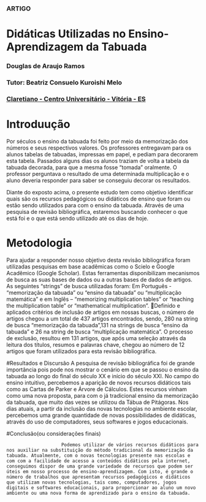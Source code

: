 ### ARTIGO
# Didáticas Utilizadas no Ensino-Aprendizagem da Tabuada
### Douglas de Araujo Ramos
### Tutor: Beatriz Consuelo Kuroishi Melo
### [Claretiano - Centro Universitário - Vitória - ES](https://claretiano.edu.br/)

# Introduução
Por séculos o ensino da tabuada foi feito por meio da memorização dos números e seus respectivos valores. Os professores entregavam para os alunos tabelas de tabuadas, impressas em papel, e pediam para decorarem esta tabela. Passados alguns dias os alunos traziam de volta a tabela da tabuada decorada, para que a mesma fosse “tomada” oralmente. O professor perguntava o resultado de uma determinada multiplicação e o aluno deveria responder para saber se conseguiu decorar os resultados.

Diante do exposto acima, o presente estudo tem como objetivo identificar quais são os recursos pedagógicos ou didáticos de ensino que foram ou estão sendo utilizados para com o ensino da tabuada. Através de uma pesquisa de revisão bibliográfica, estaremos buscando conhecer o que está foi e o que está sendo utilizado até os dias de hoje.
                    
# Metodologia
 Para ajudar a responder nosso objetivo desta revisão bibliográfica foram utilizadas pesquisas em base acadêmicas como o Scielo e Google Acadêmico (Google Scholar). Estas ferramentas disponibilizam mecanismos de busca as suas bases de dados ou a outras bases de dados de artigos. As seguintes “strings” de busca utilizadas foram: Em Português - “memorização da tabuada” ou “ensino da tabuada” ou “multiplicação matemática” e em Inglês – “memorizing multiplication tables” or “teaching the multiplication table” or “mathematical multiplication”. Definido e aplicados critérios de inclusão de artigos em nossas buscas, o número de artigos chegou a um total de 437 artigos encontrados, sendo, 280 na string de busca “memorização da tabuada”,131 na strings de busca “ensino da tabuada” e 26 na string de busca “multiplicação matemática”. O processo de exclusão, resultou em 131 artigos, que após uma seleção através da leitura dos títulos, resumos e palavras chave, chegou ao número de 12 artigos que foram utilizados para esta revisão bibliográfica.

#Resultados e Discursão
                            A pesquisa de revisão bibliográfica foi de grande importância pois pode nos mostrar o cenário em que se passou o ensino da tabuada ao longo do final do século XX e início do século XXI.
                            No campo do ensino intuitivo, percebemos a aparição de novos recursos didáticos tais como as Cartas de Parker e Árvore de Cálculos. Estes recursos vinham como uma nova proposta, para com o já tradicional ensino da memorização da tabuada, que muito das vezes se utilizou da Tábua de Pitágoras.
                            Nos dias atuais, a partir da inclusão das novas tecnologias no ambiente escolar, percebemos uma grande quantidade de novas possibilidades de didáticas, através do uso de computadores, seus softwares e jogos educacionais.

#Conclusão(ou considerações finais)</h2>
                      
                        Podemos utilizar de vários recursos didáticos para nos auxiliar na substituição do método tradicional da memorização da tabuada. Atualmente, com o novas tecnologias presente nas escolas e com com a facilidade de acesso a conteúdos didáticos pela internet, conseguimos dispor de uma grande variedade de recursos que podem ser úteis em nosso processo de ensino-aprendizagem. Com isto, é grande o número de trabalhos que apresentam recursos pedagógicos e didáticos que utilizam novas tecnologias, tais como, computadores, jogos digitais e softwares educacionais, para proporcionar ao aluno um novo ambiente ou uma nova forma de aprendizado para o ensino da tabuada.
                   
